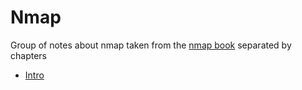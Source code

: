 # Nmap

Group of notes about nmap taken from the [nmap book](https://nmap.org/book/) separated by chapters

- [Intro](Intro/README.md)
